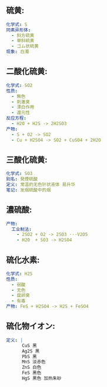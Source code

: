 ## 硫黄:

```yaml
化学式: S
同素异形体:
  - 斜方硫黄
  - 単斜硫黄
  - ゴム状硫黄
现象: 白濁

```

## 二酸化硫黄:

```yaml
化学式: SO2
性质:
  - 無色
  - 刺激臭
  - 漂白作用
  - 還元性
反应方程:
  - H2O + H2S -> 2H2SO3
产物:
  - S + O2 -> SO2
  - Cu + H2SO4 -> SO2 + CuSO4 + 2H2O
```

## 三酸化硫黄:

```yaml
化学式: SO3
别名: 発煙硫酸
定义: 常温的无色针状液体 易升华
笔记: 发烟硫酸中的烟

```

## 濃硫酸:

```yaml
产物:
  工业制法:
    - 2SO2 + O2 -> 2SO3 ···V2O5
    - H2O  + SO3 -> H2SO4

```

## 硫化水素:

```yaml
化学式: H2S
性质:
  - 弱酸
  - 无色
  - 腐卵臭
  - 有毒
产物: FeS + H2SO4 -> H2S + FeSO4

```

## 硫化物イオン:

```yaml
定义: |
      CuS 黑
      Ag2S 黑
      PbS 黑
      MnS 淡赤色
      ZnS 白色
      FeS 黑色
      HgS 黑色 加热朱砂
```